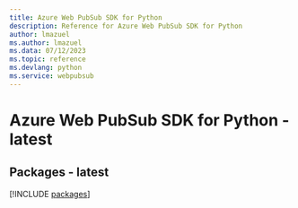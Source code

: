```yaml
---
title: Azure Web PubSub SDK for Python
description: Reference for Azure Web PubSub SDK for Python
author: lmazuel
ms.author: lmazuel
ms.data: 07/12/2023
ms.topic: reference
ms.devlang: python
ms.service: webpubsub
---
```

# Azure Web PubSub SDK for Python - latest
## Packages - latest
[!INCLUDE [packages](web-pubsub-index.md)]